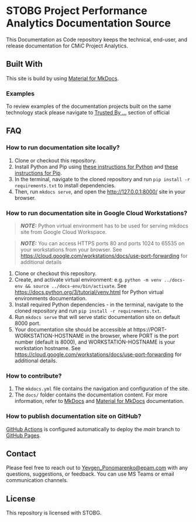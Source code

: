 # STOBG Project Performance Analytics Documentation Source
This Documentation as Code repository keeps the technical, end-user, and release documentation for CMiC Project Analytics.

## Built With
This site is build by using [Material for MkDocs](https://squidfunk.github.io/mkdocs-material/).

### Examples
To review examples of the documentation projects built on the same technology stack please navigate to [Trusted By ...](https://github.com/squidfunk/mkdocs-material#trusted-by-) section of official 

## FAQ

### How to run documentation site locally?
1. Clone or checkout this repository.
2. Install Python and Pip using [these instructions for Python](https://realpython.com/installing-python/) and [these instructions for Pip](https://pip.pypa.io/en/stable/installation/).
3. In the terminal, navigate to the cloned repository and run `pip install -r requirements.txt` to install dependencies.
4. Then, run `mkdocs serve`, and open the http://127.0.0.1:8000/ site in your browser.

### How to run documentation site in Google Cloud Workstations?
> **_NOTE:_**  Python virtual environment has to be used for serving mkdocs site from Google Cloud Workspace.

> **_NOTE:_**  You can access HTTPS ports 80 and ports 1024 to 65535 on your workstations from your browser. See https://cloud.google.com/workstations/docs/use-port-forwarding for additional details

1. Clone or checkout this repository.
2. Create, and activate virtual environment: e.g. `python -m venv ../docs-env && source ../docs-env/bin/activate`. See https://docs.python.org/3/tutorial/venv.html for Python virtual environments documentation.
3. Install required Python dependencies - in the terminal, navigate to the cloned repository and run `pip install -r requirements.txt`.
4. Run `mkdocs serve` that will serve static documentation site on default 8000 port.
5. Your documentation site should be accessible at https://PORT-WORKSTATION-HOSTNAME in the browser, where PORT is the port number (default is 8000), and WORKSTATION-HOSTNAME is your workstation hostname. See https://cloud.google.com/workstations/docs/use-port-forwarding for additional details.

### How to contribute?
1. The `mkdocs.yml` file contains the navigation and configuration of the site.
2. The `docs/` folder contains the documentation content.
For more information, refer to [MkDocs](https://www.mkdocs.org/user-guide/writing-your-docs/) and [Material for MkDocs](https://squidfunk.github.io/mkdocs-material/) documentation.

### How to publish documentation site on GitHub?
[GitHub Actions](https://github.com/STOBG-Data-and-Analytics/cmic-project-analytics-docs/actions) is configured automatically to deploy the *main* branch to [GitHub Pages](https://github.com/STOBG-Data-and-Analytics/cmic-project-analytics-docs/settings/pages).

## Contact
Please feel free to reach out to Yevgen_Ponomarenko@epam.com with any questions, suggestions, or feedback. You can use MS Teams or email communication channels.

## License
This repository is licensed with STOBG.
